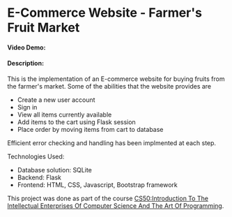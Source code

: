 # E-Commerce Website - Farmer's Fruit Market

#### Video Demo:  <URL HERE>

#### Description:
This is the implementation of an E-commerce website for buying fruits from the farmer's market. Some of the abilities that the website provides are
- Create a new user account
- Sign in
- View all items currently available
- Add items to the cart using Flask session
- Place order by moving items from cart to database

Efficient error checking and handling has been implmented at each step.

Technologies Used: 
- Database solution: SQLite
- Backend: Flask
- Frontend: HTML, CSS, Javascript, Bootstrap framework

This project was done as part of the course [CS50:Introduction To The Intellectual Enterprises Of Computer Science And The Art Of Programming](https://www.edx.org/course/introduction-computer-science-harvardx-cs50x). 